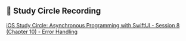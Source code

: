## 🎥 Study Circle Recording
[iOS Study Circle: Asynchronous Programming with SwiftUI - Session 8 (Chapter 10) - Error Handling](https://www.youtube.com/watch?v=lpBE6iuYqPk)
